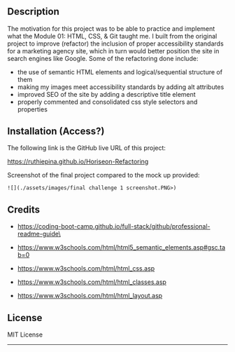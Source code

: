 # <Horiseon-Refactoring>

## Description

The motivation for this project was to be able to practice and implement what the Module 01: HTML, CSS, & Git taught me. I built from the original project to improve (refactor) the inclusion of proper accessibility standards for a marketing agency site, which in turn would better position the site in search engines like Google. Some of the refactoring done include:  

- the use of semantic HTML elements and logical/sequential structure of them
- making my images meet accessibility standards by adding alt attributes
- improved SEO of the site by adding a descriptive title element
- properly commented and consolidated css style selectors and properties

## Installation (Access?)

The following link is the GitHub live URL of this project:

https://ruthiepina.github.io/Horiseon-Refactoring   

Screenshot of the final project compared to the mock up provided:

    ![](./assets/images/final challenge 1 screenshot.PNG>)


## Credits

- https://coding-boot-camp.github.io/full-stack/github/professional-readme-guide\

- https://www.w3schools.com/html/html5_semantic_elements.asp#gsc.tab=0

- https://www.w3schools.com/html/html_css.asp

- https://www.w3schools.com/html/html_classes.asp

- https://www.w3schools.com/html/html_layout.asp

## License

MIT License

---

